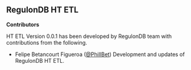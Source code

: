 ## RegulonDB HT ETL

__Contributors__ 

HT ETL Version 0.0.1 has been developed by RegulonDB team with contributions from the following.

- Felipe Betancourt Figueroa ([@PhillBet](https://github.com/PhillBet)) Development and updates of RegulonDB HT ETL.

<!-- [Full name] ([@user]()) [contribution description]. (Pull Requests [#x](), [#x]()).-->



